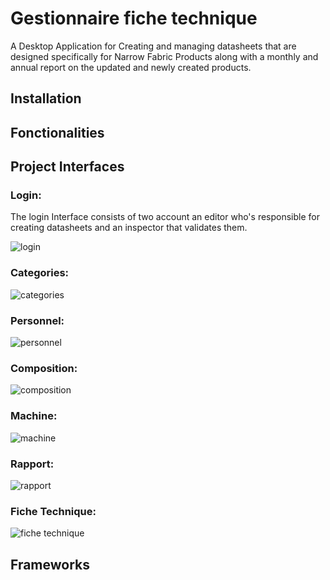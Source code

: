 # Gestionnaire fiche technique
A Desktop Application for Creating and managing datasheets that are designed specifically for Narrow Fabric Products along with a monthly and annual report on the updated and newly created products.
## Installation
## Fonctionalities
## Project Interfaces
### Login:
The login Interface consists of two account an editor who's responsible for creating datasheets and an inspector that validates them.

![login](https://github.com/flyaway2/FicheTek2/assets/42416837/f09fc5fa-3a1c-4844-b40a-6b7d36f8a113)

### Categories:
![categories](https://github.com/flyaway2/FicheTek2/assets/42416837/651edd2e-5bfa-40d1-9403-8dc32864d58e)

### Personnel:
![personnel](https://github.com/flyaway2/FicheTek2/assets/42416837/cfdbb5c5-5430-4238-b987-8a501f4c75be)

### Composition:
![composition](https://github.com/flyaway2/FicheTek2/assets/42416837/3724783c-1306-493b-975d-0b23a49e5140)

### Machine:
![machine](https://github.com/flyaway2/FicheTek2/assets/42416837/c699053a-f72b-451a-a55d-26bb53f5c5bf)

### Rapport:
![rapport](https://github.com/flyaway2/FicheTek2/assets/42416837/b16fcc01-c2a9-483a-a255-8aec88d14d6e)

### Fiche Technique:
![fiche technique](https://github.com/flyaway2/FicheTek2/assets/42416837/37ad54b0-e1c4-4d15-b5e0-2fdff964e442)



## Frameworks
